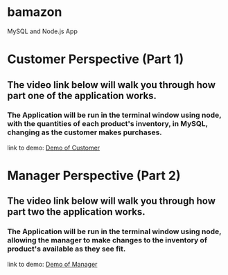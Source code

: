 # bamazon
MySQL and Node.js App
# Customer Perspective (Part 1)
## The video link below will walk you through how part one of the application works. 
### The Application will be run in the terminal window using node, with the quantities of each product's inventory, in MySQL, changing as the customer makes purchases.

link to demo: [Demo of Customer](https://drive.google.com/open?id=1n0-4BtiwGwWcnr-WOP8Y1BQXD0yqBsmx "Demo of Customer")


# Manager Perspective (Part 2)
## The video link below will walk you through how part two the application works. 
### The Application will be run in the terminal window using node, allowing the manager to make changes to the inventory of product's available as they see fit. 

link to demo: [Demo of Manager](https://drive.google.com/open?id=1Uh0PB2envWguOtfGg9ZhjiuMjOoL6kR2 "Demo of Manager")


